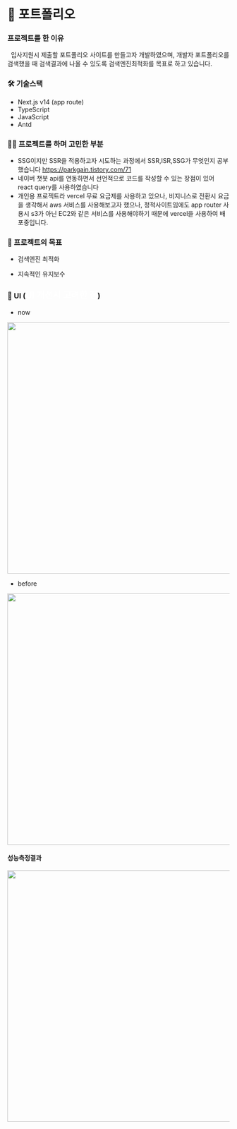 # 🙌 포트폴리오

### 프로젝트를 한 이유

&nbsp; 입사지원시 제출할 포트폴리오 사이트를 만들고자 개발하였으며, 개발자 포트폴리오를 검색했을 때 검색결과에 나올 수 있도록 검색엔진최적화를 목표로 하고 있습니다.

### 🛠 기술스택

-   Next.js v14 (app route)
-   TypeScript
-   JavaScript
-   Antd

### 🙆‍♀️ 프로젝트를 하며 고민한 부분

-   SSG이지만 SSR을 적용하고자 시도하는 과정에서 SSR,ISR,SSG가 무엇인지 공부했습니다 https://parkgain.tistory.com/71
-   네이버 챗봇 api를 연동하면서 선언적으로 코드를 작성할 수 있는 장점이 있어 react query를 사용하였습니다
-   개인용 프로젝트라 vercel 무료 요금제를 사용하고 있으나, 비지니스로 전환시 요금을 생각해서 aws 서비스를 사용해보고자 했으나, 정적사이트임에도 app router 사용시 s3가 아닌 EC2와 같은 서비스를 사용해야하기 때문에 vercel을 사용하여 배포중입니다.

### 🚩 프로젝트의 목표

-   검색엔진 최적화

-   지속적인 유지보수

### 🎨 UI (<a href="https://parkgain.tistory.com/55#https://www.parkgaini.com/_(%EC%A0%9C_%ED%8F%AC%ED%8A%B8%ED%8F%B4%EB%A6%AC%EC%98%A4_%EC%82%AC%EC%9D%B4%ED%8A%B8%EC%9E%85%EB%8B%88%EB%8B%A4.)" style="text-decoration : none; font-size:20px; color : white;">UI 개선시 고려한 점</a>)

-   now
<div align="center">
<img src="https://github.com/PARKGAIN/portfolio/assets/84880886/3d8d959b-75b3-4cf2-a70b-d95e5f8a1d4f" width="570"/>
</div>

-   before
<div align="center">
<img src="https://user-images.githubusercontent.com/84880886/235331760-31a8f65f-395f-445f-86d6-ed7cf7486a97.gif" width="570"/>
</div>

#### 성능측정결과

<div align="center">
<img src="https://github.com/PARKGAIN/portfolio/assets/84880886/e0e18df9-9e02-4e5c-94fa-9b4b2fa61fae" width="570"/>
</div>
